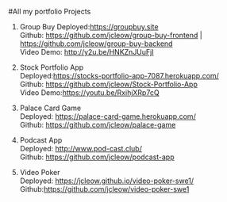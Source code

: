 #All my portfolio Projects

1. Group Buy
 Deployed:https://groupbuy.site  
 Github: https://github.com/jcleow/group-buy-frontend | https://github.com/jcleow/group-buy-backend  
 Video Demo:  http://y2u.be/HNKZnJUuFjI  

2. Stock Portfolio App  
  Deployed:https://stocks-portfolio-app-7087.herokuapp.com/  
  Github: https://github.com/jcleow/Stock-Portfolio-App  
  Video Demo:https://youtu.be/RxihjXRp7cQ  

3. Palace Card Game  
  Deployed: https://palace-card-game.herokuapp.com/  
  Github: https://github.com/jcleow/palace-game  
  
4. Podcast App  
   Deployed: http://www.pod-cast.club/  
   Github: https://github.com/jcleow/podcast-app  

5. Video Poker  
   Deployed: https://jcleow.github.io/video-poker-swe1/  
   Github:https://github.com/jcleow/video-poker-swe1  
    
